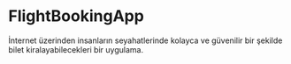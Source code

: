 # FlightBookingApp
İnternet üzerinden insanların seyahatlerinde kolayca ve güvenilir bir şekilde bilet kiralayabilecekleri bir uygulama.

